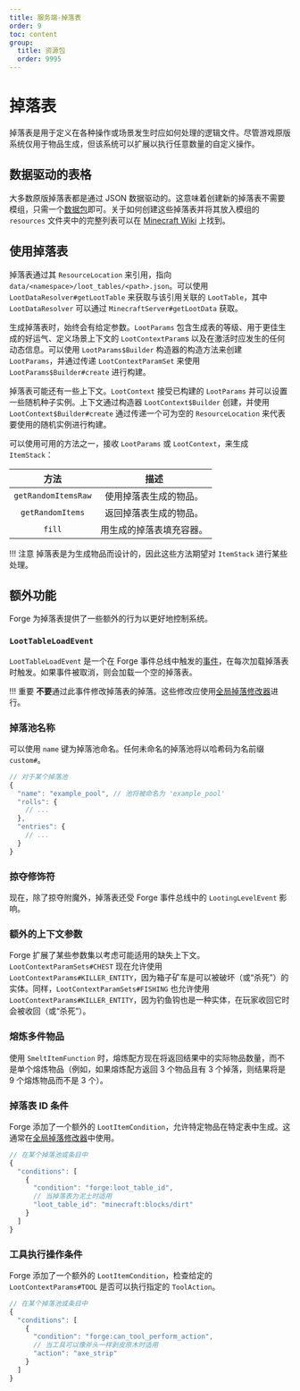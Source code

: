 ```yaml
---
title: 服务端-掉落表
order: 9
toc: content
group:
  title: 资源包
  order: 9995
---
```

掉落表
===========

掉落表是用于定义在各种操作或场景发生时应如何处理的逻辑文件。尽管游戏原版系统仅用于物品生成，但该系统可以扩展以执行任意数量的自定义操作。

数据驱动的表格
------------------

大多数原版掉落表都是通过 JSON 数据驱动的。这意味着创建新的掉落表不需要模组，只需一个[数据包][datapack]即可。关于如何创建这些掉落表并将其放入模组的 `resources` 文件夹中的完整列表可以在 [Minecraft Wiki][wiki] 上找到。

使用掉落表
------------------

掉落表通过其 `ResourceLocation` 来引用，指向 `data/<namespace>/loot_tables/<path>.json`。可以使用 `LootDataResolver#getLootTable` 来获取与该引用关联的 `LootTable`，其中 `LootDataResolver` 可以通过 `MinecraftServer#getLootData` 获取。

生成掉落表时，始终会有给定参数。`LootParams` 包含生成表的等级、用于更佳生成的好运气、定义场景上下文的 `LootContextParam`s 以及在激活时应发生的任何动态信息。可以使用 `LootParams$Builder` 构造器的构造方法来创建 `LootParams`，并通过传递 `LootContextParamSet` 来使用 `LootParams$Builder#create` 进行构建。

掉落表可能还有一些上下文。`LootContext` 接受已构建的 `LootParams` 并可以设置一些随机种子实例。上下文通过构造器 `LootContext$Builder` 创建，并使用 `LootContext$Builder#create` 通过传递一个可为空的 `ResourceLocation` 来代表要使用的随机实例进行构建。

可以使用可用的方法之一，接收 `LootParams` 或 `LootContext`，来生成 `ItemStack`：

方法                  | 描述
:---:                 | :---:
`getRandomItemsRaw`   | 使用掉落表生成的物品。
`getRandomItems`      | 返回掉落表生成的物品。
`fill`                | 用生成的掉落表填充容器。

!!! 注意
    掉落表是为生成物品而设计的，因此这些方法期望对 `ItemStack` 进行某些处理。

额外功能
-------------------

Forge 为掉落表提供了一些额外的行为以更好地控制系统。

### `LootTableLoadEvent`

`LootTableLoadEvent` 是一个在 Forge 事件总线中触发的[事件][event]，在每次加载掉落表时触发。如果事件被取消，则会加载一个空的掉落表。

!!! 重要
    **不要**通过此事件修改掉落表的掉落。这些修改应使用[全局掉落修改器][glm]进行。

### 掉落池名称

可以使用 `name` 键为掉落池命名。任何未命名的掉落池将以哈希码为名前缀 `custom#`。

```js
// 对于某个掉落池
{
  "name": "example_pool", // 池将被命名为 'example_pool'
  "rolls": {
    // ...
  },
  "entries": {
    // ...
  }
}
```

### 掠夺修饰符

现在，除了掠夺附魔外，掉落表还受 Forge 事件总线中的 `LootingLevelEvent` 影响。

### 额外的上下文参数

Forge 扩展了某些参数集以考虑可能适用的缺失上下文。`LootContextParamSets#CHEST` 现在允许使用 `LootContextParams#KILLER_ENTITY`，因为箱子矿车是可以被破坏（或“杀死”）的实体。同样，`LootContextParamSets#FISHING` 也允许使用 `LootContextParams#KILLER_ENTITY`，因为钓鱼钩也是一种实体，在玩家收回它时会被收回（或“杀死”）。

### 熔炼多件物品

使用 `SmeltItemFunction` 时，熔炼配方现在将返回结果中的实际物品数量，而不是单个熔炼物品（例如，如果熔炼配方返回 3 个物品且有 3 个掉落，则结果将是 9 个熔炼物品而不是 3 个）。

### 掉落表 ID 条件

Forge 添加了一个额外的 `LootItemCondition`，允许特定物品在特定表中生成。这通常在[全局掉落修改器][glm]中使用。

```js
// 在某个掉落池或条目中
{
  "conditions": [
    {
      "condition": "forge:loot_table_id",
      // 当掉落表为泥土时适用
      "loot_table_id": "minecraft:blocks/dirt"
    }
  ]
}
```

### 工具执行操作条件

Forge 添加了一个额外的 `LootItemCondition`，检查给定的 `LootContextParams#TOOL` 是否可以执行指定的 `ToolAction`。

```js
// 在某个掉落池或条目中
{
  "conditions": [
    {
      "condition": "forge:can_tool_perform_action",
      // 当工具可以像斧头一样剥皮原木时适用
      "action": "axe_strip"
    }
  ]
}
```

[datapack]: https://minecraft.wiki/w/Data_pack
[wiki]: https://minecraft.wiki/w/Loot_table
[event]: ../../concepts/events.md#creating-an-event-handler
[glm]: ./glm.md